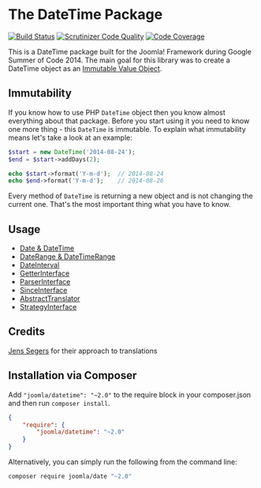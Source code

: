 # The DateTime Package
[![Build Status](https://travis-ci.org/joomla-framework/datetime.svg?branch=master)](https://travis-ci.org/joomla-framework/datetime) [![Scrutinizer Code Quality](https://scrutinizer-ci.com/g/joomla-framework/datetime/badges/quality-score.png?b=master)](https://scrutinizer-ci.com/g/joomla-framework/datetime/?branch=master) [![Code Coverage](https://scrutinizer-ci.com/g/joomla-framework/datetime/badges/coverage.png?b=master)](https://scrutinizer-ci.com/g/joomla-framework/datetime/?branch=master)

This is a DateTime package built for the Joomla! Framework during Google Summer of Code 2014.
The main goal for this library was to create a DateTime object as an [Immutable Value Object](http://magazine.joomla.org/issues/issue-july-2014/item/2111-the-value-of-value-objects).

## Immutability
If you know how to use PHP `DateTime` object then you know almost everything about that package.
Before you start using it you need to know one more thing - this `DateTime` is immutable. To explain what immutability means
let's take a look at an example:

```php
$start = new DateTime('2014-08-24');
$end = $start->addDays(2);

echo $start->format('Y-m-d');  // 2014-08-24
echo $end->format('Y-m-d');    // 2014-08-26
```

Every method of `DateTime` is returning a new object and is not changing the current one. That's the most important thing what you have to know.

## Usage
* [Date & DateTime](doc/date-and-datetime.md)
* [DateRange & DateTimeRange](doc/daterange-and-datetimerange.md)
* [DateInterval](doc/dateinterval.md)
* [GetterInterface](doc/getter.md)
* [ParserInterface](doc/parser.md)
* [SinceInterface](doc/since.md)
* [AbstractTranslator](doc/translator.md)
* [StrategyInterface](doc/strategy.md)

## Credits
[Jens Segers](http://github.com/jenssegers/laravel-date) for their approach to translations

## Installation via Composer

Add `"joomla/datetime": "~2.0"` to the require block in your composer.json and then run `composer install`.

```json
{
	"require": {
		"joomla/datetime": "~2.0"
	}
}
```

Alternatively, you can simply run the following from the command line:

```sh
composer require joomla/date "~2.0"
```
